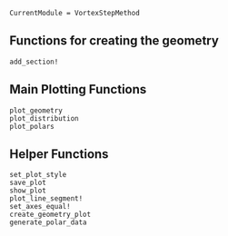 ```@meta
CurrentModule = VortexStepMethod
```
## Functions for creating the geometry
```@docs
add_section!
```

## Main Plotting Functions
```@docs
plot_geometry
plot_distribution
plot_polars
```

## Helper Functions
```@docs
set_plot_style
save_plot
show_plot
plot_line_segment!
set_axes_equal!
create_geometry_plot
generate_polar_data
```